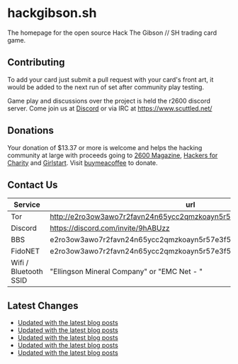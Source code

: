 # hackgibson.sh
The homepage for the open source Hack The Gibson // SH trading card game.


## Contributing

To add your card just submit a pull request with your card's front art, it would be added to the next run of set after community play testing.

Game play and discussions over the project is held the r2600 discord server. Come join us at [Discord](https://discord.com/invite/9hABUzz) or via IRC at https://www.scuttled.net/


## Donations

Your donation of $13.37 or more is welcome and helps the hacking community at large with proceeds going to [2600 Magazine](https://2600.com/), [Hackers for Charity](https://hackersforcharity.org) and [Girlstart](https://girlstart.org).  Visit [buymeacoffee](https://www.buymeacoffee.com/hackgibson.sh) to donate.


## Contact Us

Service | url
-|-
Tor | http://e2ro3ow3awo7r2favn24n65ycc2qmzkoayn5r57e3f56nvjwdcgg32ad.onion
Discord | https://discord.com/invite/9hABUzz
BBS | e2ro3ow3awo7r2favn24n65ycc2qmzkoayn5r57e3f56nvjwdcgg32ad.onion:23
FidoNET | e2ro3ow3awo7r2favn24n65ycc2qmzkoayn5r57e3f56nvjwdcgg32ad.onion:24554
Wifi / Bluetooth SSID | "Ellingson Mineral Company" or "EMC Net - <fidonet address>"

## Latest Changes
<!-- BLOG-POST-LIST:START -->
- [Updated with the latest blog posts](https://github.com/DFW2600/hackgibson.sh/commit/0cfeba237d43b5d8f88a883956c9243fa9ce3216)
- [Updated with the latest blog posts](https://github.com/DFW2600/hackgibson.sh/commit/bc13c72ed5f7f3911e03ff8e4b9d00d39058f072)
- [Updated with the latest blog posts](https://github.com/DFW2600/hackgibson.sh/commit/3cb8b0a6415cf8c8626a3103952284cce08faebc)
- [Updated with the latest blog posts](https://github.com/DFW2600/hackgibson.sh/commit/8fdb41e721e4d54202e61976b30c48916228bfef)
- [Updated with the latest blog posts](https://github.com/DFW2600/hackgibson.sh/commit/fcdff5daf2984f3abfac9d7cbaa0b759a40bf150)
<!-- BLOG-POST-LIST:END -->
